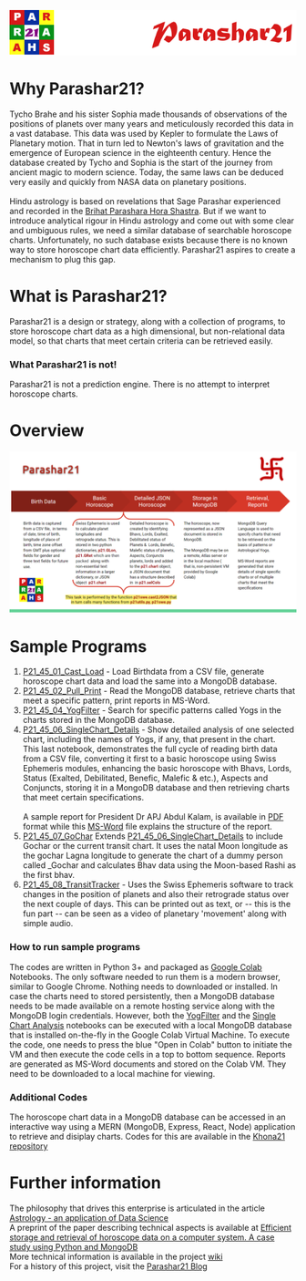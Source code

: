 ![parashar21 banner](/images/p21-header-003.png)<br>
# Why Parashar21?
Tycho Brahe and his sister Sophia made thousands of observations of the positions of planets over many years and meticulously recorded this data in a vast database. This data was used by Kepler to formulate the Laws of Planetary motion. That in turn led to Newton's laws of gravitation and the emergence of European science in the eighteenth century. Hence the database created by Tycho and Sophia is the start of the journey from ancient magic to modern science.  Today, the same laws can be deduced very easily and quickly from NASA data on planetary positions. <br> <br> Hindu astrology is based on revelations that Sage Parashar experienced and recorded in the [Brihat Parashara Hora Shastra](https://en.wikipedia.org/wiki/Brihat_Parashara_Hora_Shastra). But if we want to introduce analytical rigour in Hindu astrology and come out with some clear and umbiguous rules,  we need a similar database of searchable horoscope charts. Unfortunately, no such database exists because there is no known way to store horoscope chart data efficiently. Parashar21 aspires to create a mechanism to plug this gap.
# What is Parashar21?
Parashar21 is a design or strategy, along with a collection of programs, to store horoscope chart data as a high dimensional, but non-relational data model, so that charts that meet certain criteria can be retrieved easily. 

### What Parashar21 is not!
Parashar21 is not a prediction engine. There is no attempt to interpret horoscope charts. 
# Overview
![workflow](/images/Workflow.png)<br>
# Sample Programs
1. [P21_45_01_Cast_Load](https://github.com/prithwis/parashar21/blob/main/P21_45_01_Cast_Load.ipynb) - Load Birthdata from a CSV file, generate horoscope chart data and load the same into a MongoDB database.  
2. [P21_45_02_Pull_Print](https://github.com/prithwis/parashar21/blob/main/P21_45_02_Pull_Print.ipynb) - Read the MongoDB database, retrieve charts that meet a specific pattern, print reports in MS-Word.  
3. [P21_45_04_YogFilter](https://github.com/prithwis/parashar21/blob/main/P21_45_04_YogFilter.ipynb) - Search for specific patterns called Yogs  in the charts stored in the MongoDB database.
4. [P21_45_06_SingleChart_Details](https://github.com/prithwis/parashar21/blob/main/P21_45_06_SingleChart_Details.ipynb) - Show detailed analysis of one selected chart, including the names of Yogs, if any, that present in the chart. <br>
This last notebook, demonstrates the full cycle of reading birth data from a CSV file, converting it first to a basic horoscope using Swiss Ephemeris modules, enhancing the basic horoscope with Bhavs, Lords, Status (Exalted, Debilitated, Benefic, Malefic & etc.), Aspects and Conjuncts, storing it in a MongoDB database and then retrieving charts that meet certain specifications.<br> <br>
A sample report for President Dr APJ Abdul Kalam, is available in [PDF](https://github.com/prithwis/parashar21/blob/main/Sample%20Reports%202/p21_APJAbdulKa_Ras_B_100918.pdf) format while this [MS-Word](https://github.com/prithwis/parashar21/blob/main/Sample%20Reports%202/p21_APJAbdulKa_Ras_B_100918.doc) file explains the structure of the report.<br> 
6. [P21_45_07_GoChar](https://github.com/prithwis/parashar21/blob/main/P21_45_07_GoChar.ipynb) Extends [P21_45_06_SingleChart_Details](https://github.com/prithwis/parashar21/blob/main/P21_45_06_SingleChart_Details.ipynb) to include Gochar or the current transit chart. It uses the natal Moon longitude as the gochar Lagna longitude to generate the chart of a dummy person called _Gochar and calculates Bhav data using the Moon-based Rashi as the first bhav.
7. [P21_45_08_TransitTracker](https://github.com/prithwis/parashar21/blob/main/P21_45_08_TransitTracker.ipynb) - Uses the Swiss Ephemeris software to track changes in the position of planets and also their retrograde status over the next couple of days. This can be printed out as text, or -- this is the fun part -- can be seen as a video of planetary 'movement' along with simple audio.
### How to run sample programs
The codes are written in Python 3+ and packaged as [Google Colab](https://www.google.com/search?q=what+is+google+colab) Notebooks. The only software needed to run them is a modern browser, similar to Google Chrome. Nothing needs to downloaded or installed. In case the charts need to stored persistently, then a MongoDB database needs to be made available on a remote hosting service along with the MongoDB login credentials. However, both the [YogFilter](https://github.com/prithwis/parashar21/blob/main/P21_45_04_YogFilter.ipynb) and the [Single Chart Analysis](https://github.com/prithwis/parashar21/blob/main/P21_45_06_SingleChart_Details.ipynb) notebooks can be executed with a local MongoDB database that is installed on-the-fly in the Google Colab Virtual Machine. To execute the code, one needs to press the blue "Open in Colab" button to initiate the VM and then execute the code cells in a top to bottom sequence. Reports are generated as MS-Word documents and stored on the Colab VM. They need to be downloaded to a local machine for viewing.
### Additional Codes
The horoscope chart data in a MongoDB database can be accessed in an interactive way using a MERN (MongoDB, Express, React, Node) application to retrieve and disiplay charts. Codes for this are available in the [Khona21 repository](https://github.com/prithwis/khona21)
# Further information
The philosophy that drives this enterprise is articulated in the article [Astrology - an application of Data Science](https://www.linkedin.com/pulse/astrology-an-application-data-science-prithwis-mukerjee/) <br>
A preprint of the paper describing technical aspects is available at [Efficient storage and retrieval of horoscope data on a computer system. A case study using Python and MongoDB](https://www.researchgate.net/publication/358191949_Efficient_storage_and_retrieval_of_horoscope_data_on_a_computer_system_A_case_study_using_Python_and_MongoDB?channel=doi&linkId=61f47fec007fb50447205dcd&showFulltext=true)<br>
More technical information is available in the project [wiki](https://github.com/prithwis/parashar21/wiki) <br>
For a history of this project, visit the [Parashar21 Blog](https://parashar21.blogspot.com/) <br> 
